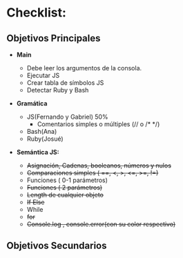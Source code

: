 # Checklist:

## Objetivos Principales

- **Main**
    + Debe leer los argumentos de la consola.
    + Ejecutar JS
    + Crear tabla de símbolos JS
    + Detectar Ruby y Bash

- **Gramática**
    + JS(Fernando y Gabriel) 50%
        + Comentarios simples o múltiples (// o /* */)
    + Bash(Ana)
    + Ruby(Josué)

- **Semántica JS:**
    + ~~Asignación, Cadenas, booleanos, números y nulos~~ 
    + ~~Comparaciones simples ( ==, <, >, <=, >=, !=)~~
    + Funciones ( 0-1 parámetros) 
    + ~~Funciones ( 2 parámetros)~~ 
    + ~~Length de cualquier objeto~~
    + ~~If Else~~
    + While
    + ~~for~~
    + ~~Console.log , console.error(con su color respectivo)~~

## Objetivos Secundarios
